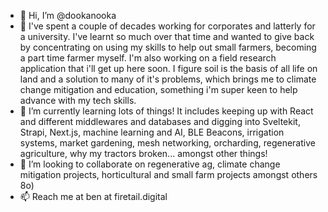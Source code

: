 - 👋 Hi, I’m @dookanooka
- 👀 I've spent a couple of decades working for corporates and latterly for a university. 
I've learnt so much over that time and wanted to give back by concentrating on using my skills to help out small farmers, becoming a part time farmer myself. I'm also working on a field research application that i'll get up here soon.
I figure soil is the basis of all life on land and a solution to many of it's problems, which brings me to climate change mitigation and education, something i'm super keen to help advance with my tech skills.
- 🌱 I’m currently learning lots of things! It includes keeping up with React and different middlewares and databases and digging into Sveltekit, Strapi, Next.js, machine learning and AI, BLE Beacons, irrigation systems, market gardening, mesh networking, orcharding, regenerative agriculture, why my tractors broken... amongst other things!
- 💞️ I’m looking to collaborate on regenerative ag, climate change mitigation projects, horticultural and small farm projects amongst others 8o)
- 📫 Reach me at ben at firetail.digital
